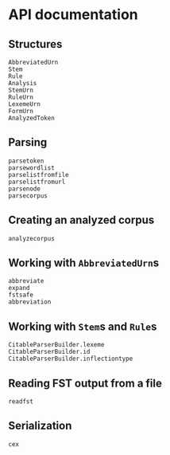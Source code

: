 # API documentation

## Structures

```@docs
AbbreviatedUrn
Stem
Rule
Analysis
StemUrn
RuleUrn
LexemeUrn
FormUrn
AnalyzedToken
```

## Parsing

```@docs
parsetoken
parsewordlist
parselistfromfile
parselistfromurl
parsenode
parsecorpus
```

## Creating an analyzed corpus

```@docs
analyzecorpus
```

## Working with `AbbreviatedUrn`s

```@docs
abbreviate
expand
fstsafe
abbreviation
```

## Working with `Stem`s and `Rule`s

```@docs
CitableParserBuilder.lexeme
CitableParserBuilder.id
CitableParserBuilder.inflectiontype
```

## Reading FST output from a file


```@docs
readfst
```


## Serialization

```@docs
cex
```